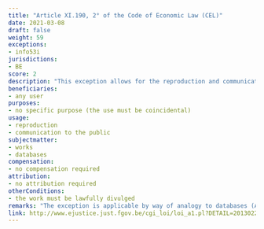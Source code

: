 ```yaml
---
title: "Article XI.190, 2° of the Code of Economic Law (CEL)"
date: 2021-03-08
draft: false
weight: 59
exceptions:
- info53i
jurisdictions:
- BE
score: 2 
description: "This exception allows for the reproduction and communication to the public of a work shown in a place accessible to the public where the aim of the reproduction or communication to the public is not the work itself." 
beneficiaries:
- any user
purposes: 
- no specific purpose (the use must be coincidental)
usage:
- reproduction
- communication to the public
subjectmatter:
- works
- databases
compensation:
- no compensation required
attribution: 
- no attribution required
otherConditions: 
- the work must be lawfully divulged 
remarks: "The exception is applicable by way of analogy to databases (Art. XI.191 § 2 CEL).<br /><br />As per art.XI.193 CEL, all Belgian exceptions are of mandatory nature."
link: http://www.ejustice.just.fgov.be/cgi_loi/loi_a1.pl?DETAIL=2013022819%2FF&caller=list&row_id=1&numero=1&rech=1&cn=2013022819&table_name=LOI&nm=2013A11134&la=F&chercher=t&dt=CODE+DE+DROIT+ECONOMIQUE&language=fr&fr=f&choix1=ET&choix2=ET&fromtab=loi_all&sql=dt+contains++%27CODE%27%2526+%27DE%27%2526+%27DROIT%27%2526+%27ECONOMIQUE%27and+actif+%3D+%27Y%27&tri=dd+AS+RANK+&trier=promulgation&imgcn.x=59&imgcn.y=7
---
```

